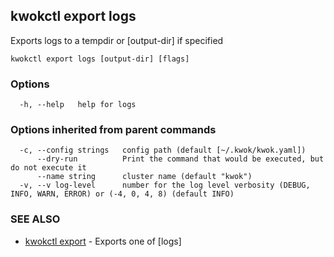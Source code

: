 ## kwokctl export logs

Exports logs to a tempdir or [output-dir] if specified

```
kwokctl export logs [output-dir] [flags]
```

### Options

```
  -h, --help   help for logs
```

### Options inherited from parent commands

```
  -c, --config strings   config path (default [~/.kwok/kwok.yaml])
      --dry-run          Print the command that would be executed, but do not execute it
      --name string      cluster name (default "kwok")
  -v, --v log-level      number for the log level verbosity (DEBUG, INFO, WARN, ERROR) or (-4, 0, 4, 8) (default INFO)
```

### SEE ALSO

* [kwokctl export](kwokctl_export.md)	 - Exports one of [logs]

